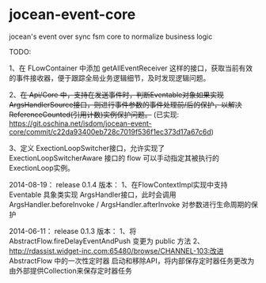 jocean-event-core
==============

jocean's event over sync fsm core to normalize business logic

TODO:

  1、在 FLowContainer 中添加 getAllEventReceiver 这样的接口，获取当前有效的事件接收器，便于跟踪全局业务逻辑细节，及时发现逻辑问题。

  2、~~在 Api/Core 中，支持在发送事件时，判断Eventable对象如果实现 ArgsHandlerSource接口，则进行事件参数的事件处理前/后的保护，以解决ReferenceCounted(引用计数)实例保护问题。~~
    (已实现: https://git.oschina.net/isdom/jocean-event-core/commit/c22da93400eb728c7019f536f1ec373d17a67c6d)

  3、定义 ExectionLoopSwitcher接口，允许实现了 ExectionLoopSwitcherAware 接口的 flow 可以手动指定其被执行的 ExectionLoop实例。

2014-08-19： release 0.1.4 版本：
  1、在FlowContextImpl实现中支持 Eventable 具象类实现 ArgsHandler接口，此时会调用ArgsHandler.beforeInvoke / ArgsHandler.afterInvoke 对参数进行生命周期的保护

2014-06-11： release 0.1.3 版本：
  1、将 AbstractFlow.fireDelayEventAndPush 变更为 public 方法
  2、http://rdassist.widget-inc.com:65480/browse/CHANNEL-103:改进 AbstractFlow 中的一次性定时器 启动和移除API，将内部保存定时器任务更改为由外部提供Collection<Detachable>来保存定时器任务
